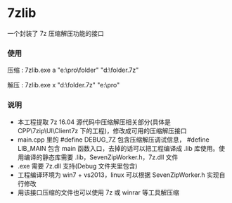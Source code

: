 ﻿# 7zlib
一个封装了 7z 压缩解压功能的接口

### 使用
压缩 : 7zlib.exe a "e:\pro\folder" "d:\folder.7z"

解压 : 7zlib.exe x "d:\folder.7z" "e:\pro\"

### 说明
* 本工程提取 7z 16.04 源代码中压缩解压相关部分(具体是 CPP\7zip\UI\Client7z 下的工程)，修改成可用的压缩解压接口
* main.cpp 里的 #define DEBUG_7Z 包含压缩解压调试信息， #define LIB_MAIN 包含 main 函数入口，去掉的话可以把工程编译成 .lib 库使用。使用编译的静态库需要 .lib，SevenZipWorker.h，7z.dll 文件
* .exe 需要 7z.dll 支持(Debug 文件夹里包含)
* 工程编译环境为 win7 + vs2013，linux 可以根据 SevenZipWorker.h 实现自行修改
* 用该接口压缩的文件也可以使用 7z 或 winrar 等工具解压缩
